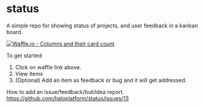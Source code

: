 # status
A simple repo for showing status of projects, and user feedback in a kanban board.

[![Waffle.io - Columns and their card count](https://badge.waffle.io/ca176dfd44e8fb5b2d61ff23a3efefb9e4d2a73c1e7d18c4f1e9b756e80715d4.svg?columns=all)](https://waffle.io/haloplatform/status)


To get started:

1. Click on waffle link above.
2. View items
3. (Optional) Add an item as feedback or bug and it will get addressed.


How to add an issue/feedback/but/idea report. https://github.com/haloplatform/status/issues/13
